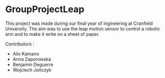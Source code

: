 ﻿# GroupProjectLeap

This project was made during our final year of ingineering at Cranfield University.
The aim was to use the leap motion sensor to control a robotic arm and to make it write on a sheet of paper.

Contributors :

*  Alix Kamano
*  Anna Zaporowska
*  Benjamin Deguerre
*  Wojciech Jończyk
